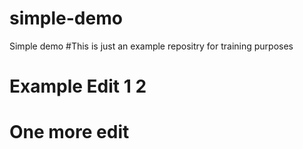 # simple-demo
Simple demo
#This is just an example repositry for training purposes
# Example Edit 1 2
# One more edit
